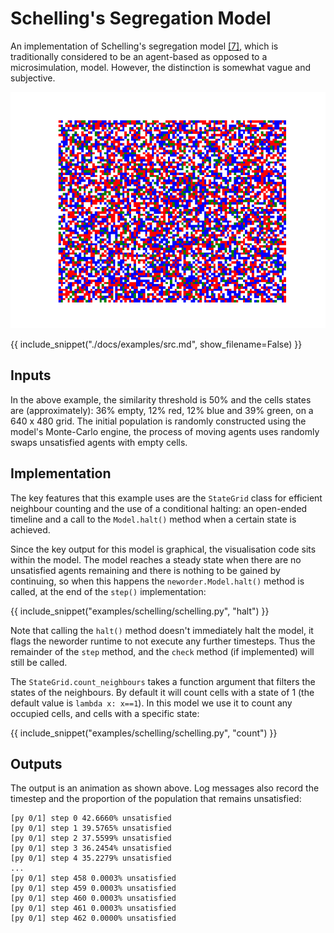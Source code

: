 # Schelling's Segregation Model

An implementation of Schelling's segregation model [[7]](../references.md), which is traditionally considered to be an agent-based as opposed to a microsimulation, model. However, the distinction is somewhat vague and subjective.

![Schelling](./img/schelling.gif)

{{ include_snippet("./docs/examples/src.md", show_filename=False) }}

## Inputs

In the above example, the similarity threshold is 50% and the cells states are (approximately): 36% empty, 12% red, 12% blue and 39% green, on a 640 x 480 grid. The initial population is randomly constructed using the model's Monte-Carlo engine, the process of moving agents uses randomly swaps unsatisfied agents with empty cells.

## Implementation

The key features that this example uses are the `StateGrid` class for efficient neighbour counting and the use of a conditional halting: an open-ended timeline and a call to the `Model.halt()` method when a certain state is achieved.

Since the key output for this model is graphical, the visualisation code sits within the model. The model reaches a steady state when there are no unsatisfied agents remaining and there is nothing to be gained by continuing, so when this happens the `neworder.Model.halt()` method is called, at the end of the `step()` implementation:

{{ include_snippet("examples/schelling/schelling.py", "halt") }}

Note that calling the `halt()` method doesn't immediately halt the model, it flags the neworder runtime to not execute any further timesteps. Thus the remainder of the `step` method, and the `check` method (if implemented) will still be called.

The `StateGrid.count_neighbours` takes a function argument that filters the states of the neighbours. By default it will count cells with a state of 1 (the default value is `lambda x: x==1`). In this model we use it to count any occupied cells, and cells with a specific state:

{{ include_snippet("examples/schelling/schelling.py", "count") }}

## Outputs

The output is an animation as shown above. Log messages also record the timestep and the proportion of the population that remains unsatisfied:

```text
[py 0/1] step 0 42.6660% unsatisfied
[py 0/1] step 1 39.5765% unsatisfied
[py 0/1] step 2 37.5599% unsatisfied
[py 0/1] step 3 36.2454% unsatisfied
[py 0/1] step 4 35.2279% unsatisfied
...
[py 0/1] step 458 0.0003% unsatisfied
[py 0/1] step 459 0.0003% unsatisfied
[py 0/1] step 460 0.0003% unsatisfied
[py 0/1] step 461 0.0003% unsatisfied
[py 0/1] step 462 0.0000% unsatisfied
```
